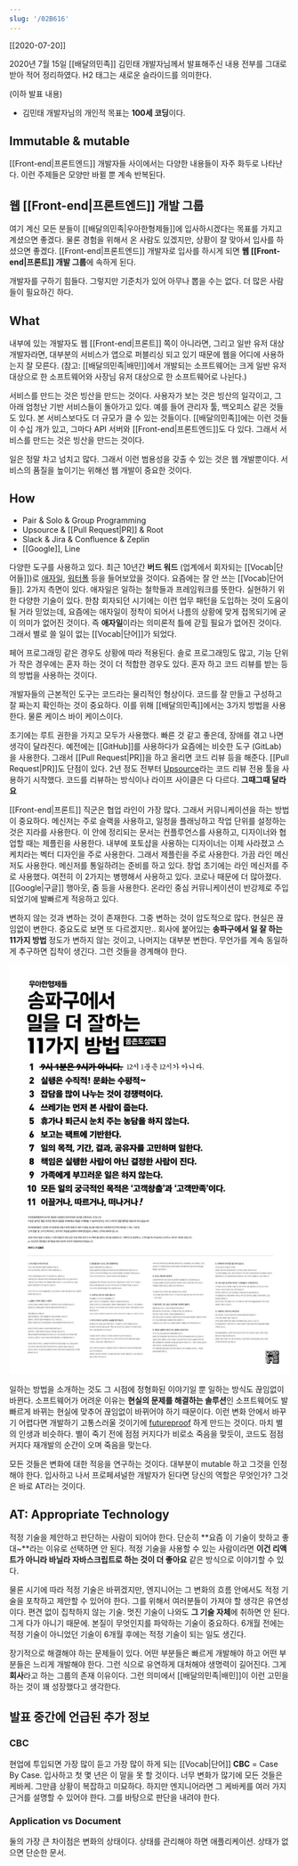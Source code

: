 ```yaml
---
slug: '/02B616'
---
```


[[2020-07-20]]

2020년 7월 15일 [[배달의민족]] 김민태 개발자님께서 발표해주신 내용 전부를 그대로 받아 적어 정리하였다. H2 태그는 새로운 슬라이드를 의미한다.

(이하 발표 내용)

- 김민태 개발자님의 개인적 목표는 **100세 코딩**이다.

## Immutable & mutable

[[Front-end|프론트엔드]] 개발자들 사이에서는 다양한 내용들이 자주 화두로 나타난다. 이런 주제들은 모양만 바뀔 뿐 계속 반복된다.

## 웹 [[Front-end|프론트엔드]] 개발 그룹

여기 계신 모든 분들이 [[배달의민족|우아한형제들]]에 입사하시겠다는 목표를 가지고 계셨으면 좋겠다. 물론 경험을 위해서 온 사람도 있겠지만, 상황이 잘 맞아서 입사를 하셨으면 좋겠다. [[Front-end|프론트엔드]] 개발자로 입사를 하시게 되면 **웹 [[Front-end|프론트]] 개발 그룹**에 속하게 된다.

개발자를 구하기 힘들다. 그렇지만 기준치가 있어 아무나 뽑을 수는 없다. 더 많은 사람들이 필요하긴 하다.

## What

내부에 있는 개발자도 웹 [[Front-end|프론트]] 쪽이 아니라면, 그리고 일반 유저 대상 개발자라면, 대부분의 서비스가 앱으로 퍼블리싱 되고 있기 때문에 웹을 어디에 사용하는지 잘 모른다. (참고: [[배달의민족|배민]]에서 개발되는 소프트웨어는 크게 일반 유저 대상으로 한 소프트웨어와 사장님 유저 대상으로 한 소프트웨어로 나뉜다.)

서비스를 만드는 것은 빙산을 만드는 것이다. 사용자가 보는 것은 빙산의 일각이고, 그 아래 엄청난 기반 서비스들이 돌아가고 있다. 예를 들어 관리자 툴, 백오피스 같은 것들도 있다. 본 서비스보다도 더 규모가 클 수 있는 것들이다. [[배달의민족]]에는 이런 것들이 수십 개가 있고, 그마다 API 서버와 [[Front-end|프론트엔드]]도 다 있다. 그래서 서비스를 만드는 것은 빙산을 만드는 것이다.

일은 정말 차고 넘치고 많다. 그래서 이런 범용성을 갖출 수 있는 것은 웹 개발뿐이다. 서비스의 품질을 높이기는 위해선 웹 개발이 중요한 것이다.

## How

- Pair & Solo & Group Programming
- Upsource & [[Pull Request|PR]] & Root
- Slack & Jira & Confluence & Zeplin
- [[Google]], Line

다양한 도구를 사용하고 있다. 최근 10년간 **버드 워드** (업계에서 회자되는 [[Vocab|단어들]])로 [애자일](https://ko.wikipedia.org/wiki/%EC%95%A0%EC%9E%90%EC%9D%BC_%EC%86%8C%ED%94%84%ED%8A%B8%EC%9B%A8%EC%96%B4_%EA%B0%9C%EB%B0%9C), [워터폴](https://ko.wikipedia.org/wiki/%EC%95%A0%EC%9E%90%EC%9D%BC_%EC%86%8C%ED%94%84%ED%8A%B8%EC%9B%A8%EC%96%B4_%EA%B0%9C%EB%B0%9C) 등을 들어보았을 것이다. 요즘에는 잘 안 쓰는 [[Vocab|단어들]]. 2가지 측면이 있다. 애자일은 일하는 철학들과 프레임워크를 뜻한다. 실현하기 위한 다양한 기술이 있다. 한참 회자되던 시기에는 이런 업무 패턴을 도입하는 것이 도움이 될 거라 믿었는데, 요즘에는 애자일이 정착이 되어서 나름의 상황에 맞게 접목되기에 굳이 의미가 없어진 것이다. 즉 **애자일**이라는 의미론적 틀에 갇힐 필요가 없어진 것이다. 그래서 별로 쓸 일이 없는 [[Vocab|단어]]가 되었다.

페어 프로그래밍 같은 경우도 상황에 따라 적용된다. 솔로 프로그래밍도 많고, 기능 단위가 작은 경우에는 혼자 하는 것이 더 적합한 경우도 있다. 혼자 하고 코드 리뷰를 받는 등의 방법을 사용하는 것이다.

개발자들의 근본적인 도구는 코드라는 물리적인 형상이다. 코드를 잘 만들고 구성하고 잘 짜는지 확인하는 것이 중요하다. 이를 위해 [[배달의민족]]에서는 3가지 방법을 사용한다. 물론 케이스 바이 케이스이다.

초기에는 루트 권한을 가지고 모두가 사용했다. 빠른 것 같고 좋은데, 장애를 겪고 나면 생각이 달라진다. 예전에는 [[GitHub]]를 사용하다가 요즘에는 비슷한 도구 (GitLab) 을 사용한다. 그래서 [[Pull Request|PR]]을 하고 올리면 코드 리뷰 등을 해준다. [[Pull Request|PR]]도 단점이 있다. 2년 정도 전부터 [Upsource](https://www.jetbrains.com/upsource/)라는 코드 리뷰 전용 툴을 사용하기 시작했다. 코드를 리뷰하는 방식이나 라이프 사이클은 다 다르다. **그때그때 달라요**

[[Front-end|프론트]] 직군은 협업 라인이 가장 많다. 그래서 커뮤니케이션을 하는 방법이 중요하다. 메신저는 주로 슬랙을 사용하고, 일정을 플래닝하고 작업 단위를 설정하는 것은 지라를 사용한다. 이 안에 정리되는 문서는 컨플루언스를 사용하고, 디자이너와 협업할 때는 제플린을 사용한다. 내부에 포토샵을 사용하는 디자이너는 이제 사라졌고 스케치라는 벡터 디자인을 주로 사용한다. 그래서 제플린을 주로 사용한다. 가끔 라인 메신저도 사용한다. 메신저를 통일하려는 준비를 하고 있다. 창업 초기에는 라인 메신저를 주로 사용했다. 여전히 이 2가지는 병행해서 사용하고 있다. 코로나 때문에 더 많아졌다. [[Google|구글]] 행아웃, 줌 등을 사용한다. 온라인 중심 커뮤니케이션이 반강제로 주입되었기에 발빠르게 적응하고 있다.

변하지 않는 것과 변하는 것이 존재한다. 그중 변하는 것이 압도적으로 많다. 현실은 끊임없이 변한다. 중요도로 보면 또 다르겠지만.. 회사에 붙어있는 **송파구에서 일 잘 하는 11가지 방법** 정도가 변하지 않는 것이고, 나머지는 대부분 변한다. 무언가를 계속 동일하게 추구하면 집착이 생긴다. 그런 것들을 경계해야 한다.

![이제는 꽤 유명해진 **송파구에서 일 잘하는 11가지 방법**](../assets/2FBA8E.jpeg)

일하는 방법을 소개하는 것도 그 시점에 정형화된 이야기일 뿐 일하는 방식도 끊임없이 바뀐다. 소프트웨어가 어려운 이유는 **현실의 문제를 해결하는 솔루션**인 소프트웨어도 발 빠르게 바뀌는 현실에 맞추어 끊임없이 바뀌어야 하기 때문이다. 이런 변화 안에서 바꾸기 어렵다면 개발하기 고통스러울 것이기에 [futureproof](https://en.wikipedia.org/wiki/Future_proof) 하게 만드는 것이다. 마치 별의 인생과 비슷하다. 별이 죽기 전에 점점 커지다가 비로소 죽음을 맞듯이, 코드도 점점 커지다 재개발의 순간이 오며 죽음을 맞는다.

모든 것들은 변화에 대한 적응을 연구하는 것이다. 대부분이 mutable 하고 그것을 인정해야 한다. 입사하고 나서 프로페셔널한 개발자가 된다면 당신의 역할은 무엇인가? 그것은 바로 AT라는 것이다.

## AT: Appropriate Technology

적정 기술을 제안하고 판단하는 사람이 되어야 한다. 단순히 **요즘 이 기술이 핫하고 좋대~**라는 이유로 선택하면 안 된다. 적정 기술을 사용할 수 있는 사람이라면 **이건 리액트가 아니라 바닐라 자바스크립트로 하는 것이 더 좋아요** 같은 방식으로 이야기할 수 있다.

물론 시기에 따라 적정 기술은 바뀌겠지만, 엔지니어는 그 변화의 흐름 안에서도 적정 기술을 포착하고 제안할 수 있어야 한다. 그를 위해서 여러분들이 가져야 할 생각은 유연성이다. 편견 없이 집착하지 않는 기술. 멋진 기술이 나와도 **그 기술 자체**에 취하면 안 된다. 그게 다가 아니기 때문에. 본질이 무엇인지를 파악하는 기술이 중요하다. 6개월 전에는 적정 기술이 아니었던 기술이 6개월 후에는 적정 기술이 되는 일도 생긴다.

장기적으로 해결해야 하는 문제들이 있다. 어떤 부분들은 빠르게 개발해야 하고 어떤 부분들은 느리게 개발해야 한다. 그런 식으로 유연하게 대처해야 생명력이 길어진다. 그게 **회사**라고 하는 그룹의 존재 이유이다. 그런 의미에서 [[배달의민족|배민]]이 이런 고민을 하는 것이 꽤 성장했다고 생각한다.

## 발표 중간에 언급된 추가 정보

### CBC

현업에 투입되면 가장 많이 듣고 가장 많이 하게 되는 [[Vocab|단어]] **CBC** = Case By Case. 입사하고 첫 몇 년은 이 말을 못 할 것이다. 너무 변화가 많기에 모든 것들은 케바케. 그만큼 상황이 복잡하고 미묘하다. 하지만 엔지니어라면 그 케바케를 여러 가지 근거를 설명할 수 있어야 한다. 그를 바탕으로 판단을 내려야 한다.

### Application vs Document

둘의 가장 큰 차이점은 변화의 상태이다. 상태를 관리해야 하면 애플리케이션. 상태가 없으면 단순한 문서.
